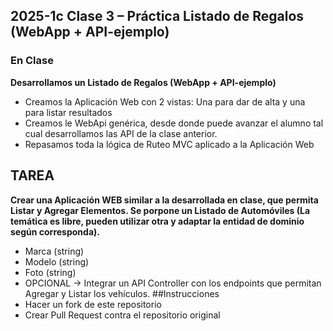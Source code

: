 ## 2025-1c Clase 3 – Práctica Listado de Regalos (WebApp + API-ejemplo)
### En Clase
**Desarrollamos un Listado de Regalos (WebApp + API-ejemplo)**
- Creamos la Aplicación Web con 2 vistas: Una para dar de alta y una para listar resultados
- Creamos le WebApi genérica, desde donde puede avanzar el alumno tal cual desarrollamos las API de la clase anterior. 
- Repasamos toda la lógica de Ruteo MVC aplicado a la Aplicación Web
## TAREA
**Crear una Aplicación WEB similar a la desarrollada en clase, que permita Listar y Agregar Elementos. Se porpone un Listado de Automóviles (La temática es libre, pueden utilizar otra y adaptar la entidad de dominio según corresponda).**
- Marca (string)
- Modelo (string)
- Foto (string)
- OPCIONAL -> Integrar un API Controller con los endpoints que permitan Agregar y Listar los vehículos.
##Instrucciones  
- Hacer un fork de este repositorio
- Crear Pull Request contra el repositorio original
 
